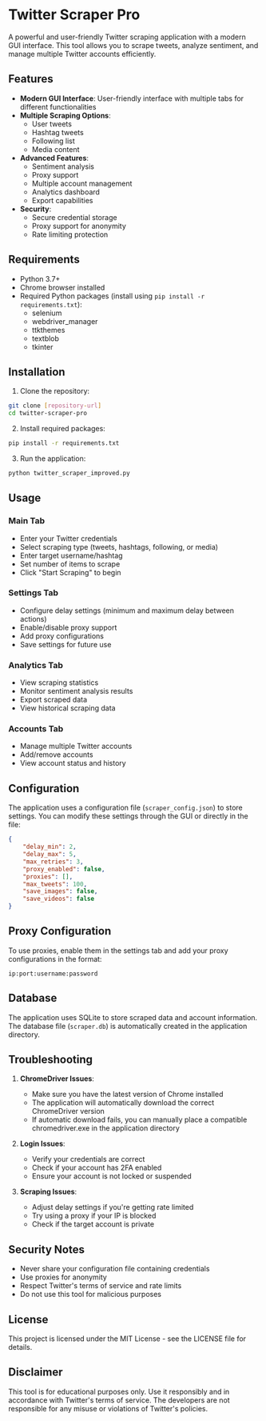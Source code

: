 # Twitter Scraper Pro

A powerful and user-friendly Twitter scraping application with a modern GUI interface. This tool allows you to scrape tweets, analyze sentiment, and manage multiple Twitter accounts efficiently.

## Features

- **Modern GUI Interface**: User-friendly interface with multiple tabs for different functionalities
- **Multiple Scraping Options**:
  - User tweets
  - Hashtag tweets
  - Following list
  - Media content
- **Advanced Features**:
  - Sentiment analysis
  - Proxy support
  - Multiple account management
  - Analytics dashboard
  - Export capabilities
- **Security**:
  - Secure credential storage
  - Proxy support for anonymity
  - Rate limiting protection

## Requirements

- Python 3.7+
- Chrome browser installed
- Required Python packages (install using `pip install -r requirements.txt`):
  - selenium
  - webdriver_manager
  - ttkthemes
  - textblob
  - tkinter

## Installation

1. Clone the repository:
```bash
git clone [repository-url]
cd twitter-scraper-pro
```

2. Install required packages:
```bash
pip install -r requirements.txt
```

3. Run the application:
```bash
python twitter_scraper_improved.py
```

## Usage

### Main Tab
- Enter your Twitter credentials
- Select scraping type (tweets, hashtags, following, or media)
- Enter target username/hashtag
- Set number of items to scrape
- Click "Start Scraping" to begin

### Settings Tab
- Configure delay settings (minimum and maximum delay between actions)
- Enable/disable proxy support
- Add proxy configurations
- Save settings for future use

### Analytics Tab
- View scraping statistics
- Monitor sentiment analysis results
- Export scraped data
- View historical scraping data

### Accounts Tab
- Manage multiple Twitter accounts
- Add/remove accounts
- View account status and history

## Configuration

The application uses a configuration file (`scraper_config.json`) to store settings. You can modify these settings through the GUI or directly in the file:

```json
{
    "delay_min": 2,
    "delay_max": 5,
    "max_retries": 3,
    "proxy_enabled": false,
    "proxies": [],
    "max_tweets": 100,
    "save_images": false,
    "save_videos": false
}
```

## Proxy Configuration

To use proxies, enable them in the settings tab and add your proxy configurations in the format:
```
ip:port:username:password
```

## Database

The application uses SQLite to store scraped data and account information. The database file (`scraper.db`) is automatically created in the application directory.

## Troubleshooting

1. **ChromeDriver Issues**:
   - Make sure you have the latest version of Chrome installed
   - The application will automatically download the correct ChromeDriver version
   - If automatic download fails, you can manually place a compatible chromedriver.exe in the application directory

2. **Login Issues**:
   - Verify your credentials are correct
   - Check if your account has 2FA enabled
   - Ensure your account is not locked or suspended

3. **Scraping Issues**:
   - Adjust delay settings if you're getting rate limited
   - Try using a proxy if your IP is blocked
   - Check if the target account is private

## Security Notes

- Never share your configuration file containing credentials
- Use proxies for anonymity
- Respect Twitter's terms of service and rate limits
- Do not use this tool for malicious purposes

## License

This project is licensed under the MIT License - see the LICENSE file for details.

## Disclaimer

This tool is for educational purposes only. Use it responsibly and in accordance with Twitter's terms of service. The developers are not responsible for any misuse or violations of Twitter's policies. 